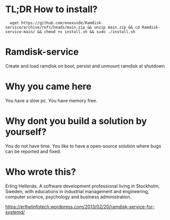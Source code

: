 # TL;DR How to install?
```
  wget https://github.com/enexusde/Ramdisk-service/archive/refs/heads/main.zip && unzip main.zip && cd Ramdisk-service-main/ && chmod +x install.sh && sudo ./install.sh
```

# Ramdisk-service
Create and load ramdisk on boot, persist and unmount ramdisk at shutdown

# Why you came here
You have a slow pc. You have memory free.

# Why dont you build a solution by yourself?
You do not have time. You like to have a open-source solution where bugs can be reported and fixed.

# Who wrote this?

Erling Hellenäs. A software development professional living in Stockholm, Sweden, with educations in industrial management and engineering, computer science, psychology and business administration. 

https://erlhelinfotech.wordpress.com/2013/02/20/ramdisk-service-for-systemd/

